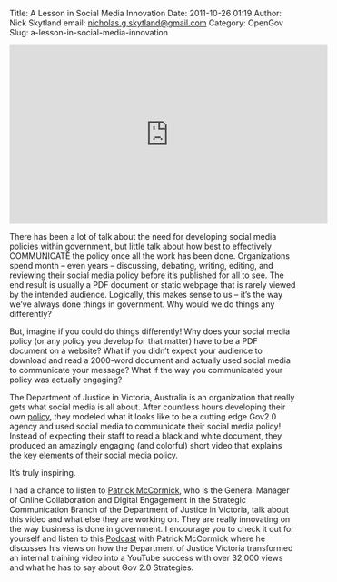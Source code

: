 Title: A Lesson in Social Media Innovation
Date: 2011-10-26 01:19
Author: Nick Skytland
email: nicholas.g.skytland@gmail.com
Category: OpenGov
Slug: a-lesson-in-social-media-innovation

<iframe width="560" height="315" src="http://www.youtube.com/embed/8iQLkt5CG8I" frameborder="0" allowfullscreen></iframe>

There has been a lot of talk about the need for developing social media
policies within government, but little talk about how best to
effectively COMMUNICATE the policy once all the work has been done.
Organizations spend month – even years – discussing, debating, writing,
editing, and reviewing their social media policy before it’s published
for all to see. The end result is usually a PDF document or static
webpage that is rarely viewed by the intended audience. Logically, this
makes sense to us – it’s the way we’ve always done things in government.
Why would we do things any differently?

But, imagine if you could do things differently! Why does your social
media policy (or any policy you develop for that matter) have to be a
PDF document on a website? What if you didn’t expect your audience to
download and read a 2000-word document and actually used social media to
communicate your message? What if the way you communicated your policy
was actually engaging?

The Department of Justice in Victoria, Australia is an organization that
really gets what social media is all about. After countless hours
developing their own [policy][], they modeled what it looks like to be a
cutting edge Gov2.0 agency and used social media to communicate their
social media policy! Instead of expecting their staff to read a black
and white document, they produced an amazingly engaging (and colorful)
short video that explains the key elements of their social media policy.

It’s truly inspiring.

I had a chance to listen to [Patrick McCormick][], who is the General
Manager of Online Collaboration and Digital Engagement in the Strategic
Communication Branch of the Department of Justice in Victoria, talk
about this video and what else they are working on. They are really
innovating on the way business is done in government. I encourage you to
check it out for yourself and listen to this [Podcast][] with Patrick
McCormick where he discusses his views on how the Department of Justice
Victoria transformed an internal training video into a YouTube success
with over 32,000 views and what he has to say about Gov 2.0 Strategies.

  [policy]: http://www.justice.vic.gov.au/socialmedia
  [Patrick McCormick]: http://www.gov2.com.au/2011/speakers/patrick-mccormick
  [Podcast]: http://www.gov2.com.au/2011/podcasts
